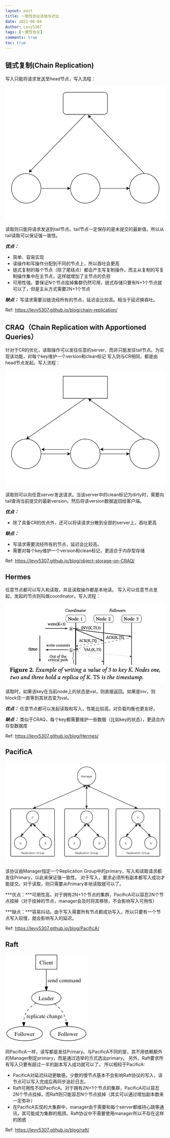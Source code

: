 ```yaml
---
layout: post
title: 一致性协议总结与对比
date: 2021-06-04
Author: Levy5307
tags: [一致性协议]
comments: true
toc: true
---
```


## 链式复制(Chain Replication)

写入只能将请求发送至head节点，写入流程：

![](../images/chain-replication.svg)

读取则只能将请求发送到tail节点。tail节点一定保存的是未提交的最新值，所以从tail读取可以保证强一致性。

***优点：***
- 简单、容易实现
- 读操作和写操作分配到不同的节点上，所以吞吐会更高
- 链式复制的每个节点（除了尾结点）都会产生写复制操作，而主从复制的写复制操作集中在主节点，这样就增加了主节点的负担
- 可用性强。要保证N个节点挂掉集群仍然可用，链式存储只要有N+1个节点就可以了，但是主从方式需要2N+1个节点

***缺点：*** 写请求需要沿链流经所有的节点，延迟会比较高。相当于延迟换吞吐。

Ref: <https://levy5307.github.io/blog/chain-replication/>

## CRAQ（Chain Replication with Apportioned Queries）

针对于CR的优化，读取操作可以发往任意的server、而非只能发往tail节点。为实现该功能，对每个key维护一个version和clean标记
写入则与CR相同，都是由head节点发起。写入流程：

![](../images/CRCQ.svg)

读取则可以向任意server发送请求。当该server中的clean标记为dirty时，需要向tail查询当前提交的最新version，然后将该version数据返回给客户端。

***优点：***
- 除了具备CR的优点外，还可以将读请求分散到全部的server上，吞吐更高

***缺点：***
- 写请求需要流经所有的节点，延迟会比较高。
- 需要对每个key维护一个version和clean标记，更适合于内存型存储

Ref: <https://levy5307.github.io/blog/object-storage-on-CRAQ/>

## Hermes

任意节点都可以写入和读取，并且读取操作都是本地读。
写入可以任意节点发起，发起的节点则叫做coordinator。写入流程：

![](../images/Hermes-write-process.jpg)

读取时，如果该key在当前node上的状态是val，则直接返回。如果是inv，则block住一直等到其状态变为val。

***优点：*** 任意节点都可以发起读取和写入，性能比较高，对负载均衡也更友好。

***缺点：*** 类似于CRAQ，每个key都需要维护一些数据（比如key的状态），更适合内存型数据库

Ref: <https://levy5307.github.io/blog/Hermes/>

## PacificA

![](../images/pacifica-primary-backup.png)


该协议由Manager指定一个Replication Group中的primary，写入和读取请求都发往Primary，以此来保证强一致性。
对于写入，要求必须所有副本都写入成功才能提交。对于读取，则只需要从Primary本地读取就可以了。

***优点：***可用性高。对于拥有2N+1个节点的集群，PacificA可以容忍2N个节点挂掉（对于挂掉的节点，manager会及时将其移除，不会影响写入可用性）

***缺点：***容易抖动。由于写入需要所有节点都成功写入，所以只要有一个节点写入较慢，就会影响写入的延迟。

Ref: <https://levy5307.github.io/blog/PacificA/>

## Raft

![](../images/raft-role.jpg)


同PacificA一样，读写都是发往Primary。与PacificA不同的是，其不用依赖额外的Manager制定primary，而是通过选举的方式选出primary。
另外，Raft要求所有写入只要有超过一半的副本写入成功就可以了。
所以相较于PacificA: 
- PacificA对延迟抖动更敏感。少数的慢节点基本不会影响Raft协议的写入，该节点可以写入完成后再同步追赶日志。
- Raft可用性不如PacificA。对于拥有2N+1个节点的集群，PacificA可以容忍2N个节点挂掉。而Raft则只能容忍N个节点挂掉（其实可以通过增加副本数来一定弥补）
- 在PacificA实现的大集群中，manager由于需要和每个server都维持心跳等通讯，其可能成为集群的瓶颈。Raft协议中不需要使用manager所以不存在这样的困惑

Ref: <https://levy5307.github.io/blog/raft/>
